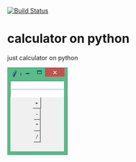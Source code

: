[![Build Status](https://travis-ci.com/BM835/calculator-py.svg?branch=master)](https://travis-ci.org/BM835/calculator-py)
# calculator on python

just calculator on python

![scr.png](scr.png)

